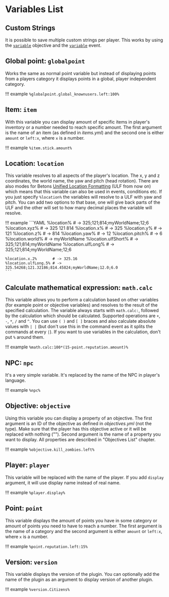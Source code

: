 # Variables List

## Custom Strings

It is possible to save multiple custom strings per player. This works by using the [`variable`](Objectives-List.md#variable-variable) objective and the [`variable`](Events-List.md#variable-variable) event. 

## Global point: `globalpoint`

Works the same as normal point variable but instead of displaying points from a players category it displays points in a global, player independent category.

!!! example
    `%globalpoint.global_knownusers.left:100%`

## Item: `item`

With this variable you can display amount of specific items in player's inventory or a number needed to reach specific amount. The first argument is the name of an item (as defined in _items.yml_) and the second one is either `amount` or `left:x`, where `x` is a number.

!!! example
    `%item.stick.amount%`

## Location: `location`

This variable resolves to all aspects of the player's location. The x, y and z coordinates, the world name, the yaw and pitch (head rotation).
There are also modes for Betons [Unified Location Formatting](Reference.md#unified-location-formating) (ULF from now on)
which means that this variable can also be used in events, conditions etc.
If you just specify `%location%` the variables will resolve to a ULF with yaw and pitch.
You can add two options to that base, one will give back parts of the ULF and the other will set to how many decimal places 
the variable will resolve. 

!!! example
    ```YAML
    %location%           # -> 325;121;814;myWorldName;12;6
    %location.xyz%       # -> 325 121 814 
    %location.x%         # -> 325
    %location.y%         # -> 121
    %location.z%         # -> 814
    %location.yaw%       # -> 12
    %location.pitch%     # -> 6
    %location.world%     # -> myWorldName
    %location.ulfShort%  # -> 325;121;814;myWorldName
    %location.ulfLong%   # -> 325;121;814;myWorldName;12;6
    
    %location.x.2%       # -> 325.16
    %location.ulfLong.5% # -> 325.54268;121.32186;814.45824;myWorldName;12.0;6.0
    ```
    
    
## Calculate mathematical expression: `math.calc`

This variable allows you to perform a calculation based on other variables (for example point or objective variables) and resolves to the result of the specified calculation. The variable always starts with `math.calc:`, followed by the calculation which should be calculated. Supported operations are `+`, `-`, `*`, `/` and  `^`. You can use `( )` and `[ ]` braces and also calculate absolute values with `| |` (but don't use this in the command event as it splits the commands at every `|`). If you want to use variables in the calculation, don't put `%` around them.

!!! example
    `%math.calc:100*(15-point.reputation.amount)%`

## NPC: `npc`

It's a very simple variable. It's replaced by the name of the NPC in player's language.

!!! example
    `%npc%`

## Objective: `objective`

Using this variable you can display a property of an objective. The first argument is an ID of the objective as defined in _objectives.yml_ (not the type). Make sure that the player has this objective active or it will be replaced with nothing (""). Second argument is the name of a property you want to display. All properties are described in "Objectives List" chapter.

!!! example
    `%objective.kill_zombies.left%`

## Player: `player`

This variable will be replaced with the name of the player. If you add `display` argument, it will use display name instead of real name.

!!! example
    `%player.display%`

## Point: `point`

This variable displays the amount of points you have in some category or amount of points you need to have to reach a number. The first argument is the name of a category and the second argument is either `amount` or `left:x`, where `x` is a number.

!!! example
    `%point.reputation.left:15%`

## Version: `version`

This variable displays the version of the plugin. You can optionally add the name of the plugin as an argument to display version of another plugin.

!!! example
    `%version.Citizens%`



